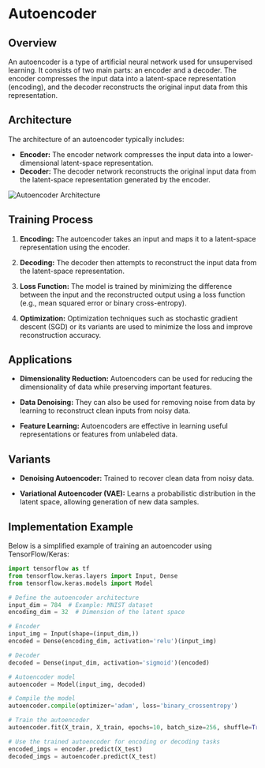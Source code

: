 # Autoencoder
## Overview
An autoencoder is a type of artificial neural network used for unsupervised learning. It consists of two main parts: an encoder and a decoder. The encoder compresses the input data into a latent-space representation (encoding), and the decoder reconstructs the original input data from this representation. 
## Architecture

The architecture of an autoencoder typically includes:
- **Encoder:** The encoder network compresses the input data into a lower-dimensional latent-space representation.
- **Decoder:** The decoder network reconstructs the original input data from the latent-space representation generated by the encoder.
  
![Autoencoder Architecture](autoencoder_architecture.png)

## Training Process

1. **Encoding:** The autoencoder takes an input and maps it to a latent-space representation using the encoder.
   
2. **Decoding:** The decoder then attempts to reconstruct the input data from the latent-space representation.
   
3. **Loss Function:** The model is trained by minimizing the difference between the input and the reconstructed output using a loss function (e.g., mean squared error or binary cross-entropy).

4. **Optimization:** Optimization techniques such as stochastic gradient descent (SGD) or its variants are used to minimize the loss and improve reconstruction accuracy.

## Applications

- **Dimensionality Reduction:** Autoencoders can be used for reducing the dimensionality of data while preserving important features.
  
- **Data Denoising:** They can also be used for removing noise from data by learning to reconstruct clean inputs from noisy data.
  
- **Feature Learning:** Autoencoders are effective in learning useful representations or features from unlabeled data.

## Variants

- **Denoising Autoencoder:** Trained to recover clean data from noisy data.
  
- **Variational Autoencoder (VAE):** Learns a probabilistic distribution in the latent space, allowing generation of new data samples.

## Implementation Example

Below is a simplified example of training an autoencoder using TensorFlow/Keras:

```python
import tensorflow as tf
from tensorflow.keras.layers import Input, Dense
from tensorflow.keras.models import Model

# Define the autoencoder architecture
input_dim = 784  # Example: MNIST dataset
encoding_dim = 32  # Dimension of the latent space

# Encoder
input_img = Input(shape=(input_dim,))
encoded = Dense(encoding_dim, activation='relu')(input_img)

# Decoder
decoded = Dense(input_dim, activation='sigmoid')(encoded)

# Autoencoder model
autoencoder = Model(input_img, decoded)

# Compile the model
autoencoder.compile(optimizer='adam', loss='binary_crossentropy')

# Train the autoencoder
autoencoder.fit(X_train, X_train, epochs=10, batch_size=256, shuffle=True, validation_data=(X_val, X_val))

# Use the trained autoencoder for encoding or decoding tasks
encoded_imgs = encoder.predict(X_test)
decoded_imgs = autoencoder.predict(X_test)
